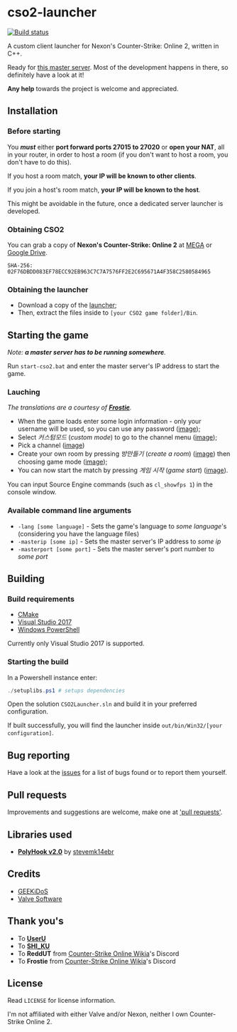 # cso2-launcher

[![Build status](https://ci.appveyor.com/api/projects/status/6ehjwfyekyfd9ipx/branch/master?svg=true)](https://ci.appveyor.com/project/Ochii/cso2-launcher/branch/master)

A custom client launcher for Nexon's Counter-Strike: Online 2, written in C++.

Ready for [this master server](https://github.com/Ochii/cso2-master-server/). Most of the development happens in there, so definitely have a look at it!

**Any help** towards the project is welcome and appreciated.

## Installation

### Before starting

You ***must*** either **port forward ports 27015 to 27020** or **open your NAT**, all in your router, in order to host a room (if you don't want to host a room, you don't have to do this).

If you host a room match, **your IP will be known to other clients**.

If you join a host's room match, **your IP will be known to the host**.

This might be avoidable in the future, once a dedicated server launcher is developed.

### Obtaining CSO2

You can grab a copy of **Nexon's Counter-Strike: Online 2** at [MEGA](https://mega.nz/#!nhgnBJgD!iR57D5Mf3_1GCcAR36tqFQ7H7KN_F0e3XicD2JBoSN4) or [Google Drive](https://drive.google.com/open?id=1y0diL2nTERlOaJZQTA3xPb8owx82GjtB). 

```SHA-256: 02F76DBDD083EF78ECC92EB963C7C7A7576FF2E2C695671A4F358C2580584965```

### Obtaining the launcher

- Download a copy of the [launcher](https://github.com/Ochii/cso2-launcher/releases);
- Then, extract the files inside to ```[your CSO2 game folder]/Bin```.

## Starting the game

*Note: **a master server has to be running somewhere**.*

Run ```start-cso2.bat``` and enter the master server's IP address to start the game.

### Lauching

*The translations are a courtesy of **[Frostie](#thank-yous)**.*

- When the game loads enter some login information - only your username will be used, so you can use any password ([image](https://puu.sh/Bw7hu/ffba6ca218.png));
- Select *커스텀모드* (*custom mode*) to go to the channel menu ([image](https://puu.sh/C1Nno/7122e0fefd.png));
- Pick a channel ([image](https://puu.sh/C1NpM/adead9596e.png))
- Create your own room by pressing *방만들기* (*create a room*) ([image](https://puu.sh/C1NrH/5cbaa524f8.png)) then choosing game mode ([image](https://puu.sh/C1NSv/8023bd39e8.png));
- You can now start the match by pressing *게임 시작* (*game start*) ([image](https://puu.sh/Bw7M3/9209eb7637.png)).

You can input Source Engine commands (such as ```cl_showfps 1```) in the console window.

### Available command line arguments

- ```-lang [some language]``` - Sets the game's language to *some language*'s (considering you have the language files)
- ```-masterip [some ip]``` - Sets the master server's IP address to *some ip*
- ```-masterport [some port]``` - Sets the master server's port number to *some port*

## Building

### Build requirements

- [CMake](https://cmake.org/download/)
- [Visual Studio 2017](https://www.visualstudio.com/downloads/)
- [Windows PowerShell](https://docs.microsoft.com/en-us/powershell/scripting/setup/installing-windows-powershell)

Currently only Visual Studio 2017 is supported.

### Starting the build

In a Powershell instance enter:

```powershell
./setuplibs.ps1 # setups dependencies
```

Open the solution ```CSO2Launcher.sln``` and build it in your preferred configuration.

If built successfully, you will find the launcher inside ```out/bin/Win32/[your configuration]```.

## Bug reporting

Have a look at the [issues](https://github.com/Ochii/cso2-launcher/issues) for a list of bugs found or to report them yourself.

## Pull requests

Improvements and suggestions are welcome, make one at ['pull requests'](https://github.com/Ochii/cso2-launcher/pulls).

## Libraries used

- **[PolyHook v2.0](https://github.com/stevemk14ebr/PolyHook_2_0/)** by [stevemk14ebr](https://github.com/stevemk14ebr)

## Credits

- [GEEKiDoS](https://github.com/GEEKiDoS)
- [Valve Software](https://github.com/ValveSoftware/source-sdk-2013)

## Thank you's

- To **[UserU](https://www.youtube.com/user/GoodbyeSpy)**
- To **[SHI_KU](https://www.youtube.com/channel/UC2HZo-HFOuxmS6zWYPMD0hQ)**
- To **ReddUT** from [Counter-Strike Online Wikia](https://cso.wikia.com/)'s Discord
- To **Frostie** from [Counter-Strike Online Wikia](https://cso.wikia.com/)'s Discord

## License

Read ```LICENSE``` for license information.

I'm not affiliated with either Valve and/or Nexon, neither I own Counter-Strike Online 2.
